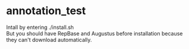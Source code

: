 # annotation_test
Intall by entering ./install.sh </br>
But you should have RepBase and Augustus before installation because they can't download automatically.

